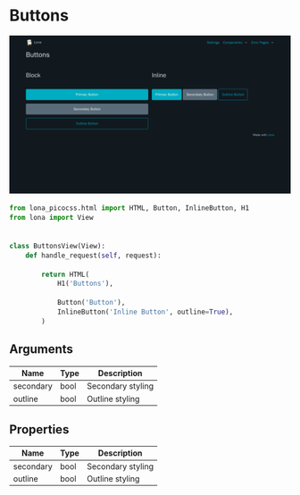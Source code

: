 # Buttons

![Buttons](../../doc/screenshots/buttons.png)

```python
from lona_picocss.html import HTML, Button, InlineButton, H1
from lona import View


class ButtonsView(View):
    def handle_request(self, request):

        return HTML(
            H1('Buttons'),

            Button('Button'),
            InlineButton('Inline Button', outline=True),
        )
```

## Arguments

| Name | Type | Description |
| - | - | - |
| secondary | bool | Secondary styling |
| outline | bool | Outline styling |


## Properties

| Name | Type | Description |
| - | - | - |
| secondary | bool | Secondary styling |
| outline | bool | Outline styling |
